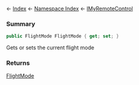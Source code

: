 ← [Index](Api-Index) ← [Namespace Index](Namespace-Index) ← [IMyRemoteControl](Sandbox.ModAPI.Ingame.IMyRemoteControl)

### Summary

```csharp
public FlightMode FlightMode { get; set; }
```

Gets or sets the current flight mode

### Returns

[FlightMode](Sandbox.ModAPI.Ingame.FlightMode)

